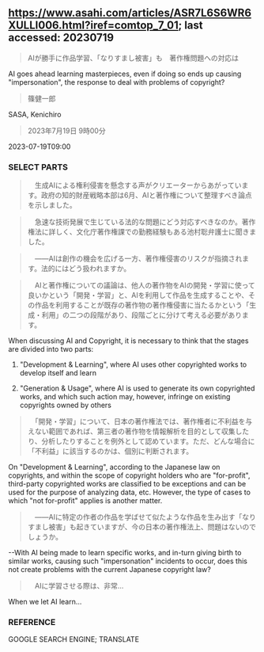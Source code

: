 ## https://www.asahi.com/articles/ASR7L6S6WR6XULLI006.html?iref=comtop_7_01; last accessed: 20230719

> AIが勝手に作品学習、「なりすまし被害」も　著作権問題への対応は

AI goes ahead learning masterpieces, even if doing so ends up causing "impersonation", the response to deal with problems of copyright?  

> 篠健一郎

SASA, Kenichiro

> 2023年7月19日 9時00分

2023-07-19T09:00

### SELECT PARTS

>　生成AIによる権利侵害を懸念する声がクリエーターからあがっています。政府の知的財産戦略本部は6月、AIと著作権について整理すべき論点を示しました。

>　急速な技術発展で生じている法的な問題にどう対応すべきなのか。著作権法に詳しく、文化庁著作権課での勤務経験もある池村聡弁護士に聞きました。

>　――AIは創作の機会を広げる一方、著作権侵害のリスクが指摘されます。法的にはどう扱われますか。

>　AIと著作権についての議論は、他人の著作物をAIの開発・学習に使って良いかという「開発・学習」と、AIを利用して作品を生成することや、その作品を利用することが既存の著作物の著作権侵害に当たるかという「生成・利用」の二つの段階があり、段階ごとに分けて考える必要があります。

When discussing AI and Copyright, it is necessary to think that the stages are divided into two parts: 

1) "Development & Learning", where AI uses other copyrighted works to develop itself and learn

2) "Generation & Usage", where AI is used to generate its own copyrighted works, and which such action may, however, infringe on existing copyrights owned by others


>　「開発・学習」について、日本の著作権法では、著作権者に不利益を与えない範囲であれば、第三者の著作物を情報解析を目的として収集したり、分析したりすることを例外として認めています。ただ、どんな場合に「不利益」に該当するのかは、個別に判断されます。

On "Development & Learning", according to the Japanese law on copyrights, and within the scope of copyright holders who are "for-profit", third-party copyrighted works are classified to be exceptions and can be used for the purpose of analyzing data, etc. However, the type of cases to which "not for-profit" applies is another matter. 

>　――AIに特定の作者の作品を学ばせて似たような作品を生み出す「なりすまし被害」も起きていますが、今の日本の著作権法上、問題はないのでしょうか。

--With AI being made to learn specific works, and in-turn giving birth to similar works, causing such "impersonation" incidents to occur, does this not create problems with the current Japanese copyright law?

>　AIに学習させる際は、非常…

When we let AI learn...

### REFERENCE

GOOGLE SEARCH ENGINE; TRANSLATE
